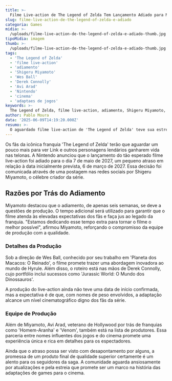 ```yaml
---
title: >-
  Filme Live-action de The Legend of Zelda Tem Lançamento Adiado para Maio de 2027
slug: filme-live-action-de-the-legend-of-zelda-e-adiado
categoria: Games
midia: >-
  /uploads/filme-live-action-de-the-legend-of-zelda-e-adiado-thumb.jpg
tipoMidia: imagem
thumb: >-
  /uploads/filme-live-action-de-the-legend-of-zelda-e-adiado-thumb.jpg
tags:
  - 'The Legend of Zelda'
  - 'filme live-action'
  - 'adiamento'
  - 'Shigeru Miyamoto'
  - 'Wes Ball'
  - 'Derek Connolly'
  - 'Avi Arad'
  - 'Nintendo'
  - 'cinema'
  - 'adaptaes de jogos'
keywords: >-
  The Legend of Zelda, filme live-action, adiamento, Shigeru Miyamoto, Wes Ball, Derek Connolly, Avi Arad, Nintendo, cinema, adaptações de jogos
author: Pablo Moura
data: '2025-06-09T14:19:20.000Z'
resumo: >-
  O aguardado filme live-action de 'The Legend of Zelda' teve sua estreia adiada para maio de 2027, conforme anúncio de Shigeru Miyamoto. A mudança visa aprimorar a qualidade do longa.
---
```


Os fãs da icônica franquia 'The Legend of Zelda' terão que aguardar um pouco mais para ver Link e outros personagens lendários ganharem vida nas telonas. A Nintendo anunciou que o lançamento do tão esperado filme live-action foi adiado para o dia 7 de maio de 2027, um pequeno atraso em relação à data inicialmente prevista, 6 de março de 2027. Essa decisão foi comunicada através de uma postagem nas redes sociais por Shigeru Miyamoto, o célebre criador da série.

## Razões por Trás do Adiamento

Miyamoto destacou que o adiamento, de apenas seis semanas, se deve a questões de produção. O tempo adicional será utilizado para garantir que o filme atenda às elevadas expectativas dos fãs e faça jus ao legado da franquia. "Estamos dedicando esse tempo extra para tornar o filme o melhor possível", afirmou Miyamoto, reforçando o compromisso da equipe de produção com a qualidade.

### Detalhes da Produção

Sob a direção de Wes Ball, conhecido por seu trabalho em 'Planeta dos Macacos: O Reinado', o filme promete trazer uma abordagem inovadora ao mundo de Hyrule. Além disso, o roteiro está nas mãos de Derek Connolly, cujo portfólio inclui sucessos como 'Jurassic World: O Mundo dos Dinossauros'.

A produção do live-action ainda não teve uma data de início confirmada, mas a expectativa é de que, com nomes de peso envolvidos, a adaptação alcance um nível cinematográfico digno dos fãs da série.

### Equipe de Produção

Além de Miyamoto, Avi Arad, veterano de Hollywood por trás de franquias como 'Homem-Aranha' e 'Venom', também está na lista de produtores. Essa parceria entre nomes influentes dos jogos e do cinema promete uma experiência única e rica em detalhes para os espectadores.

Ainda que o atraso possa ser visto com desapontamento por alguns, a promessa de um produto final de qualidade superior certamente é um alento para os seguidores da saga. A comunidade aguarda ansiosamente por atualizações e pela estreia que promete ser um marco na história das adaptações de games para o cinema.